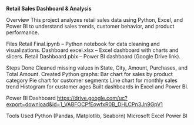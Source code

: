 **Retail Sales Dashboard & Analysis**

Overview
This project analyzes retail sales data using Python, Excel, and Power BI to understand sales trends, customer behavior, and product performance.

Files
Retail Final.ipynb – Python notebook for data cleaning and visualizations.
Dashboard excel.xlsx – Excel dashboard with charts and slicers.
Retail Dashboard.pbix – Power BI dashboard (Google Drive link).

Steps Done
Cleaned missing values in State, City, Amount, Purchases, and Total Amount.
Created Python graphs:
Bar chart for sales by product category
Pie chart for customer segments
Line chart for monthly sales trend
Histogram for customer ages
Built dashboards in Excel and Power BI.

Power BI Dashboard
https://drive.google.com/uc?export=download&id=1_VABFOCPfEowfxR0B_DHLCPn3Jn9GpV1

Tools Used
Python (Pandas, Matplotlib, Seaborn)
Microsoft Excel
Power BI
